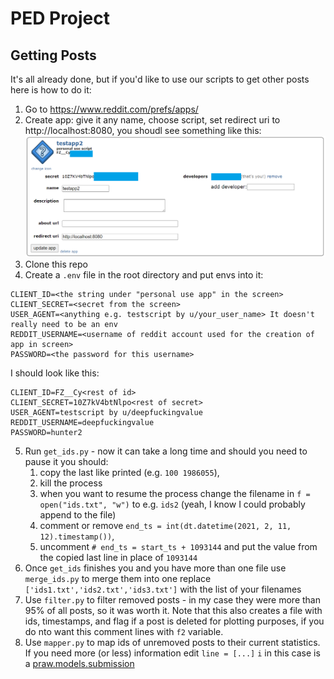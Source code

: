 # PED Project

## Getting Posts
It's all already done, but if you'd like to use our scripts to get other posts here is how to do it:
1. Go to https://www.reddit.com/prefs/apps/
2. Create app: give it any name, choose script, set redirect uri to http://localhost:8080, you shoudl see something like this:
![alt text](./readme_assets/reddit_app.png)
3. Clone this repo
4. Create a `.env` file in the root directory and put envs into it:
```
CLIENT_ID=<the string under "personal use app" in the screen>
CLIENT_SECRET=<secret from the screen>
USER_AGENT=<anything e.g. testscript by u/your_user_name> It doesn't really need to be an env
REDDIT_USERNAME=<username of reddit account used for the creation of app in screen>
PASSWORD=<the password for this username>
```
I should look like this:
```
CLIENT_ID=FZ__Cy<rest of id>
CLIENT_SECRET=10Z7kV4btNlpo<rest of secret>
USER_AGENT=testscript by u/deepfuckingvalue 
REDDIT_USERNAME=deepfuckingvalue
PASSWORD=hunter2
```
5. Run `get_ids.py` - now it can take a long time and should you need to pause it you should:
    1. copy the last like printed (e.g. `100 1986055`), 
    2. kill the process
    3. when you want to resume the process change the filename in `f = open("ids.txt", "w")` to e.g. `ids2` (yeah, I know I could probably append to the file) 
    4. comment or remove `end_ts = int(dt.datetime(2021, 2, 11, 12).timestamp())`,
    5. uncomment `# end_ts = start_ts + 1093144` and put the value from the copied last line in place of `1093144`
6. Once `get_ids` finishes you and you have more than one file use `merge_ids.py` to merge them into one replace `['ids1.txt','ids2.txt','ids3.txt']` with the list of your filenames
7. Use `filter.py` to filter removed posts - in my case they were more than 95% of all posts, so it was worth it. Note that this also creates a file with ids, timestamps, and flag if a post is deleted for plotting purposes, if you do nto want this comment lines with `f2` variable.
8. Use `mapper.py` to map ids of unremoved posts to their current statistics. If you need more (or less) information edit `line = [...]` `i` in this case is a [praw.models.submission](https://praw.readthedocs.io/en/latest/code_overview/models/submission.html)